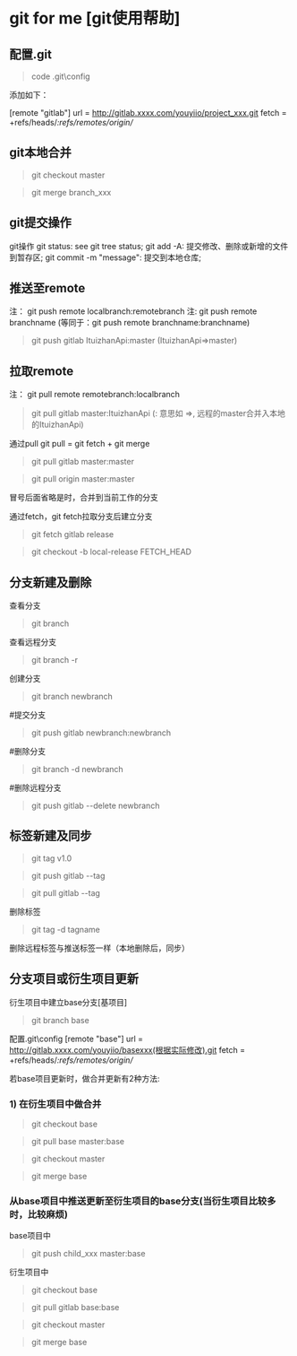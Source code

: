 
# git for me [git使用帮助]

## 配置.git

> code .git\config

添加如下：

[remote "gitlab"]
	url = http://gitlab.xxxx.com/youyiio/project_xxx.git
	fetch = +refs/heads/*:refs/remotes/origin/*

## git本地合并

> git checkout master

> git merge branch_xxx


## git提交操作

git操作
git status: see git tree status;
git add -A: 提交修改、删除或新增的文件到暂存区;
git commit -m "message": 提交到本地仓库;

## 推送至remote

注： git push remote localbranch:remotebranch
注:  git push remote branchname  (等同于：git push remote branchname:branchname)

> git push gitlab ItuizhanApi:master (ItuizhanApi=>master)

## 拉取remote

注： git pull remote remotebranch:localbranch
> git pull gitlab master:ItuizhanApi  (: 意思如 =>, 远程的master合并入本地的ItuizhanApi)

通过pull
git pull = git fetch + git merge

> git pull gitlab master:master

> git pull origin master:master

冒号后面省略是时，合并到当前工作的分支

通过fetch，git fetch拉取分支后建立分支

> git fetch gitlab release

> git checkout -b local-release FETCH_HEAD

## 分支新建及删除

查看分支

> git branch

查看远程分支

> git branch -r

创建分支

> git branch newbranch   

#提交分支

> git push gitlab newbranch:newbranch

#删除分支

> git branch -d newbranch

#删除远程分支

> git push gitlab --delete newbranch

## 标签新建及同步

> git tag v1.0

> git push gitlab --tag

> git pull gitlab --tag

删除标签

> git tag -d tagname

删除远程标签与推送标签一样（本地删除后，同步）

## 分支项目或衍生项目更新

衍生项目中建立base分支[基项目]

> git branch base

配置.git\config
[remote "base"]
	url = http://gitlab.xxxx.com/youyiio/basexxx(根据实际修改).git
	fetch = +refs/heads/*:refs/remotes/origin/*

若base项目更新时，做合并更新有2种方法:

### 1) 在衍生项目中做合并

> git checkout base

> git pull base master:base

> git checkout master

> git merge base


### 从base项目中推送更新至衍生项目的base分支(当衍生项目比较多时，比较麻烦)

base项目中

> git push child_xxx master:base

衍生项目中

> git checkout base

> git pull gitlab base:base

> git checkout master

> git merge base